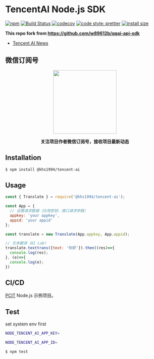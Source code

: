 # TencentAI Node.js SDK

[![npm](https://img.shields.io/npm/v/@khs1994/tencent-ai.svg)](https://www.npmjs.com/package/@khs1994/tencent-ai) [![Build Status](https://travis-ci.com/khs1994-php/tencent-ai-node.svg?branch=master)](https://travis-ci.com/khs1994-php/tencent-ai-node) [![codecov](https://codecov.io/gh/khs1994-php/tencent-ai-node/branch/master/graph/badge.svg)](https://codecov.io/gh/khs1994-php/tencent-ai-node) [![code style: prettier](https://img.shields.io/badge/code_style-prettier-ff69b4.svg?style=flat-square)](https://github.com/prettier/prettier) [![install size](https://packagephobia.now.sh/badge?p=@khs1994/tencent-ai)](https://packagephobia.now.sh/result?p=@khs1994/tencent-ai)

**This repo fork from https://github.com/w89612b/qqai-api-sdk**

* [Tencent AI News](https://github.com/khs1994-php/tencent-ai-news)

## 微信订阅号

<p align="center">
<img width="200" src="https://user-images.githubusercontent.com/16733187/46847944-84a96b80-ce19-11e8-9f0c-ec84b2ac463e.jpg">
</p>

<p align="center"><strong>关注项目作者微信订阅号，接收项目最新动态</strong></p>

## Installation

```bash
$ npm install @khs1994/tencent-ai
```

## Usage

```js
const { Translate } = require('@khs1994/tencent-ai');

const App = {
  // 设置请求数据（应用密钥、接口请求参数）
  appkey: 'your appkey',
  appid: 'your appid'
};

const translate = new Translate(App.appkey, App.appid);

// 文本翻译（AI Lab）
translate.texttrans({text: '你好'}).then((res)=>{
  console.log(res);
}, (e)=>{
  console.log(e);
})
```

## CI/CD

[PCIT](https://github.com/khs1994-php/pcit) Node.js 示例项目。

## Test

set system env first

```bash
NODE_TENCENT_AI_APP_KEY=

NODE_TENCENT_AI_APP_ID=
```

```bash
$ npm test
```
